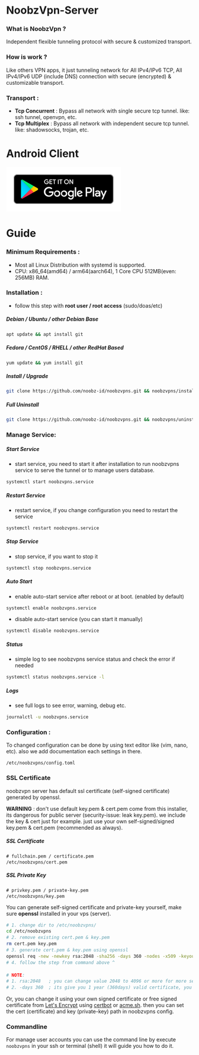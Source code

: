 # NoobzVpn-Server

### What is NoobzVpn ?

Independent flexible tunneling protocol with secure & customized transport.

### How is work ?
Like others VPN apps, it just tunneling network for All IPv4/IPv6 TCP, All IPv4/IPv6 UDP (include DNS) connection with secure (encrypted) & customizable transport.

### Transport :
* **Tcp Concurrent** : Bypass all network with single secure tcp tunnel. like: ssh tunnel, openvpn, etc.
* **Tcp Multiplex** : Bypass all network with independent secure tcp tunnel. like: shadowsocks, trojan, etc.


# Android Client
[![NoobzVpn](badge/playstore_badge.svg)](https://play.google.com/store/apps/details?id=com.noobz.id.noobzvpn)

# Guide

### Minimum Requirements :
* Most all Linux Distribution with systemd is supported.
* CPU: x86_64(amd64) / arm64(aarch64), 1 Core CPU 512MB(even: 256MB) RAM.
 ### Installation :
* follow this step with **root user / root access** (sudo/doas/etc)
##### Debian / Ubuntu / other Debian Base
```bash
apt update && apt install git
```
##### Fedora / CentOS / RHELL / other RedHat Based
```bash
yum update && yum install git
```
##### Install / Upgrade
```bash
git clone https://github.com/noobz-id/noobzvpns.git && noobzvpns/install.sh
```
##### Full Uninstall
```bash
git clone https://github.com/noobz-id/noobzvpns.git && noobzvpns/uninstall.sh
```


### Manage Service:

##### Start Service
* start service, you need to start it after installation to run noobzvpns service to serve the tunnel or to manage users database.

```bash
systemctl start noobzvpns.service
```

##### Restart Service
* restart service, if you change configuration you need to restart the service
```bash
systemctl restart noobzvpns.service
```

##### Stop Service
* stop service, if you want to stop it
```bash
systemctl stop noobzvpns.service
```

##### Auto Start
* enable auto-start service after reboot or at boot. (enabled by default)
```bash
systemctl enable noobzvpns.service
```
* disable auto-start service (you can start it manually)
```bash
systemctl disable noobzvpns.service
```

##### Status
* simple log to see noobzvpns service status and check the error if needed
```bash
systemctl status noobzvpns.service -l
```

##### Logs
* see full logs to see error, warning, debug etc.
```bash
journalctl -u noobzvpns.service
```


### Configuration :
To changed configuration can be done by using text editor like (vim, nano, etc). also we add documentation each settings in there.
```
/etc/noobzvpns/config.toml
```

### SSL Certificate
noobzvpn server has default ssl certificate (self-signed certificate) generated by openssl.

**WARNING** : don't use default key.pem & cert.pem come from this installer, its dangerous for public server (security-issue: leak key.pem). we include the key & cert just for example. just use your own self-signed/signed key.pem & cert.pem (recommended as always).

##### SSL Certificate
```
# fullchain.pem / certificate.pem
/etc/noobzvpns/cert.pem
```
##### SSL Private Key
```
# privkey.pem / private-key.pem
/etc/noobzvpns/key.pem
```
You can generate self-signed certificate and private-key yourself, make sure **openssl** installed in your vps (server).
```bash
# 1. change dir to /etc/noobzvpns/
cd /etc/noobzvpns
# 2. remove existing cert.pem & key.pem
rm cert.pem key.pem
# 3. generate cert.pem & key.pem using openssl
openssl req -new -newkey rsa:2048 -sha256 -days 360 -nodes -x509 -keyout key.pem -out cert.pem
# 4. follow the step from command above ^

# NOTE:
# 1. rsa:2048   ; you can change value 2048 to 4096 or more for more secure.
# 2. -days 360  ; its give you 1 year (360days) valid certificate, you can specify your self.
```
Or, you can change it using your own signed certificate or free signed certificate from [Let's Encrypt](https://letsencrypt.org/) using [certbot](https://certbot.eff.org/) or [acme.sh](https://github.com/acmesh-official/acme.sh). then you can set the cert (certificate) and key (private-key) path in noobzvpns config.

### Commandline
For manage user accounts you can use the command line by execute ``noobzvpns`` in your ssh or terminal (shell) it will guide you how to do it.


